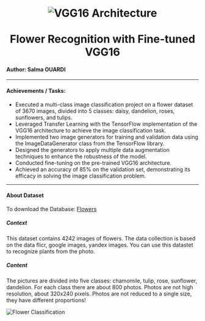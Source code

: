 <h1 align="center">
<br>
  <img src="https://media.geeksforgeeks.org/wp-content/uploads/20200219152327/conv-layers-vgg16.jpg" alt="VGG16 Architecture" >
  <br>
    <br>
  Flower Recognition with Fine-tuned VGG16
  <br>
</h1>


#### Author: Salma OUARDI
-------	
       
#### Achievements / Tasks:
	
* Executed a multi-class image classification project on a flower dataset of 3670 images, divided into 5 classes: daisy, dandelion, roses, sunflowers, and tulips.
* Leveraged Transfer Learning with the TensorFlow implementation of the VGG16 architecture to achieve the image classification task.
* Implemented two image generators for training and validation data using the ImageDataGenerator class from the TensorFlow library.
* Designed the generators to apply multiple data augmentation techniques to enhance the robustness of the model.
* Conducted fine-tuning on the pre-trained VGG16 architecture.
* Achieved an accuracy of 85% on the validation set, demonstrating its efficacy in solving the image classification problem.


------

#### About Dataset
To download the Database: [Flowers](https://www.kaggle.com/datasets/alxmamaev/flowers-recognition) 
##### Context
This dataset contains 4242 images of flowers.
The data collection is based on the data flicr, google images, yandex images.
You can use this datastet to recognize plants from the photo.

##### Content
The pictures are divided into five classes: chamomile, tulip, rose, sunflower, dandelion.
For each class there are about 800 photos. Photos are not high resolution, about 320x240 pixels. Photos are not reduced to a single size, they have different proportions!

  <img src="https://storage.googleapis.com/tfds-data/visualization/fig/tf_flowers-3.0.1.png" alt="Flower Classification" >